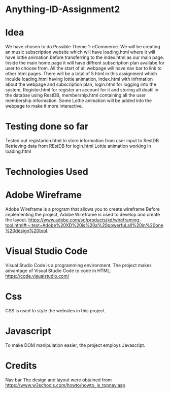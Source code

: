 # Anything-ID-Assignment2
# Idea 
We have chosen to do Possible Theme 1: eCommerce. 
We will be creating an music subscription website which will have loading.html where it will have lottie animation before transferring to the index.html as our main page. Inside the main home page it will have diffrent subscription plan availabe for user to choose from. All the start of all webpage will have nav bar to link to other html pages. There will be a total of 5 html in this assignment which inculde loading.html having lottie animation, index.html with infrmation about the webpage and subscription plan, login.html for logging into the system, Register.html for register an account for it and storing all deatil in the databse using RestDB, membership.html containing all the user membership information. Some Lottie animation will be added into the webpage to make it more interactive.

# Testing done so far
Tested out registarion.html to store information from user input to RestDB
Retrieving data from REstDB for login.html
Lottie animation working in loading.html

# Technologies Used

# Adobe Wireframe 
Adobe Wireframe is a program that allows you to create wireframe
Before implementing the project, Adobe Wireframe is used to develop and create the layout.
https://www.adobe.com/sg/products/xd/wireframing-tool.html#:~:text=Adobe%20XD%20is%20a%20powerful,all%20in%20one%20design%20tool.


# Visual Studio Code
Visual Studio Code is a programming environment.
The project makes advantage of Visual Studio Code to code in HTML.
https://code.visualstudio.com/

# Css
CSS is used to style the websites in this project.

# Javascript
To make DOM manipulation easier, the project employs Javascript.

# Credits
Nav bar
The design and layout were obtained from https://www.w3schools.com/howto/howto_js_topnav.asp

